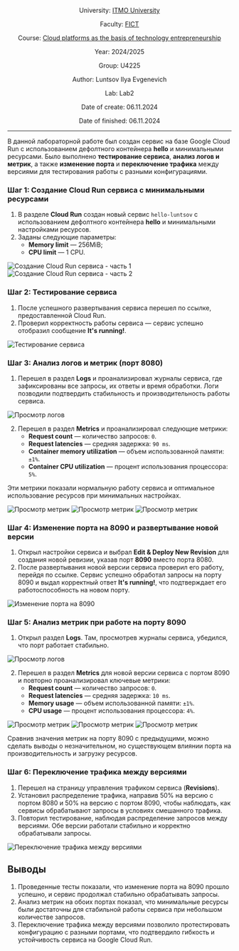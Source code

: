 <div align="center">

University: [ITMO University](https://itmo.ru/ru/) 

Faculty: [FICT](https://fict.itmo.ru)

Course: [Cloud platforms as the basis of technology entrepreneurship](https://itmo-ict-faculty.github.io/cloud-platforms-as-the-basis-of-technology-entrepreneurship/)

Year: 2024/2025

Group: U4225

Author: Luntsov Ilya Evgenevich

Lab: Lab2

Date of create: 06.11.2024

Date of finished: 06.11.2024

</div>

---

В данной лабораторной работе был создан сервис на базе Google Cloud Run с использованием дефолтного контейнера **hello** и минимальными ресурсами. Было выполнено **тестирование сервиса**, **анализ логов и метрик**, а также **изменение порта** и **переключение трафика** между версиями для тестирования работы с разными конфигурациями.

### Шаг 1: Создание Cloud Run сервиса с минимальными ресурсами

1. В разделе **Cloud Run** создан новый сервис `hello-luntsov` с использованием дефолтного контейнера **hello** и минимальными настройками ресурсов.
2. Заданы следующие параметры:
   - **Memory limit** — 256MiB;
   - **CPU limit** — 1 CPU.

![Создание Cloud Run сервиса - часть 1](фото1.5.png)
![Создание Cloud Run сервиса - часть 2](фото1.png)

### Шаг 2: Тестирование сервиса

1. После успешного развертывания сервиса перешел по ссылке, предоставленной Cloud Run.
2. Проверил корректность работы сервиса — сервис успешно отобразил сообщение **It's running!**.

![Тестирование сервиса](фото2.png)

### Шаг 3: Анализ логов и метрик (порт 8080)

1. Перешел в раздел **Logs** и проанализировал журналы сервиса, где зафиксированы все запросы, их ответы и время обработки. Логи позводили подтвердить стабильность и производительность работы сервиса.

![Просмотр логов](фото3.png)


2. Перешел в раздел **Metrics** и проанализировал следующие метрики:
   - **Request count** — количество запросов: `0`.
   - **Request latencies** — средняя задержка: `90 ms`.
   - **Container memory utilization** — объем использованной памяти: `±1%`.
   - **Container CPU utilization** — процент использования процессора: `5%`.

Эти метрики показали нормальную работу сервиса и оптимальное использование ресурсов при минимальных настройках.

![Просмотр метрик](фото4.png)
![Просмотр метрик](фото5.png)
![Просмотр метрик](фото6.png)

### Шаг 4: Изменение порта на 8090 и развертывание новой версии

1. Открыл настройки сервиса и выбрал **Edit & Deploy New Revision** для создания новой ревизии, указав порт **8090** вместо порта 8080.
2. После развертывания новой версии сервиса проверил его работу, перейдя по ссылке. Сервис успешно обработал запросы на порту 8090 и выдал корректный ответ **It's running!**, что подтверждает его работоспособность на новом порту.

![Изменение порта на 8090](фото7.png)

### Шаг 5: Анализ метрик при работе на порту 8090

1. Открыл раздел **Logs**. Там, просмотрев журналы сервиса, убедился, что порт работает стабильно.

![Просмотр логов](фото8.png)
   
2. Перешел в раздел **Metrics** для новой версии сервиса с портом 8090 и повторно проанализировал ключевые метрики:
   - **Request count** — количество запросов: `0`.
   - **Request latencies** — средняя задержка: `10 ms`.
   - **Memory usage** — объем использованной памяти: `±1%`.
   - **CPU usage** — процент использования процессора: `4%`.

![Просмотр метрик](фото9.png)
![Просмотр метрик](фото10.png)
![Просмотр метрик](фото11.png)

Сравнив значения метрик на порту 8090 с предыдущими, можно сделать выводы о незначительном, но существующем влиянии порта на производительность и загрузку ресурсов.

### Шаг 6: Переключение трафика между версиями

1. Перешел на страницу управления трафиком сервиса (**Revisions**).
2. Установил распределение трафика, направив 50% на версию с портом 8080 и 50% на версию с портом 8090, чтобы наблюдать, как сервисы обрабатывают запросы в условиях смешанного трафика.
3. Повторил тестирование, наблюдая распределение запросов между версиями. Обе версии работали стабильно и корректно обрабатывали запросы.

![Переключение трафика между версиями](фото12.png)

## Выводы

1. Проведенные тесты показали, что изменение порта на 8090 прошло успешно, и сервис продолжал стабильно обрабатывать запросы.
2. Анализ метрик на обоих портах показал, что минимальные ресурсы были достаточны для стабильной работы сервиса при небольшом количестве запросов.
3. Переключение трафика между версиями позволило протестировать конфигурацию с разными портами, что подтвердило гибкость и устойчивость сервиса на Google Cloud Run.
